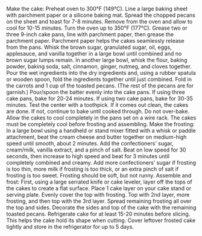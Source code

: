 Make the cake: Preheat oven to 300°F (149°C). Line a large baking sheet with parchment paper or a silicone baking mat. Spread the chopped pecans on the sheet and toast for 7-8 minutes. Remove from the oven and allow to cool for 10-15 minutes.
Turn the oven up to 350°F (177°C). Grease two or three 9-inch cake pans, line with parchment paper, then grease the parchment paper. Parchment paper helps the cakes seamlessly release from the pans.
Whisk the brown sugar, granulated sugar, oil, eggs, applesauce, and vanilla together in a large bowl until combined and no brown sugar lumps remain. In another large bowl, whisk the flour, baking powder, baking soda, salt, cinnamon, ginger, nutmeg, and cloves together. Pour the wet ingredients into the dry ingredients and, using a rubber spatula or wooden spoon, fold the ingredients together until just combined. Fold in the carrots and 1 cup of the toasted pecans. (The rest of the pecans are for garnish.)
Pour/spoon the batter evenly into the cake pans. If using three cake pans, bake for 20-24 minutes. If using two cake pans, bake for 30-35 minutes. Test the center with a toothpick. If it comes out clean, the cakes are done. If not, continue to bake until cooked through. Do not over-bake. Allow the cakes to cool completely in the pans set on a wire rack. The cakes must be completely cool before frosting and assembling.
Make the frosting: In a large bowl using a handheld or stand mixer fitted with a whisk or paddle attachment, beat the cream cheese and butter together on medium-high speed until smooth, about 2 minutes. Add the confectioners’ sugar, cream/milk, vanilla extract, and a pinch of salt. Beat on low speed for 30 seconds, then increase to high speed and beat for 3 minutes until completely combined and creamy. Add more confectioners’ sugar if frosting is too thin, more milk if frosting is too thick, or an extra pinch of salt if frosting is too sweet. Frosting should be soft, but not runny.
Assemble and frost: First, using a large serrated knife or cake leveler, layer off the tops of the cakes to create a flat surface. Place 1 cake layer on your cake stand or serving plate. Evenly cover the top with frosting. Top with 2nd layer, more frosting, and then top with the 3rd layer. Spread remaining frosting all over the top and sides. Decorate the sides and top of the cake with the remaining toasted pecans. Refrigerate cake for at least 15-20 minutes before slicing. This helps the cake hold its shape when cutting.
Cover leftover frosted cake tightly and store in the refrigerator for up to 5 days.